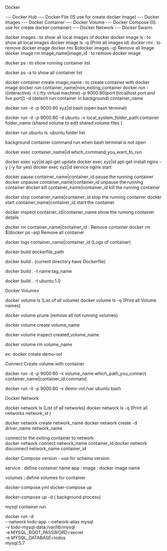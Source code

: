 
Docker 

--- Docker Hub
--- Docker File    (IS use for create docker image)
--- Docker Images
--- Docker Container 
--- Docker Volume
--- Docker Compose  (IS use for create docker container)
--- Docker Network
--- Docker Swarm 



docker images : to show all local images of docker
docker image ls : to show all local images
docker image ls -q (Print all images id)
docker rmi : to remove docker image
docker rmi $(docker images -q)  Remove all Image
docker image rm image_name|image_id  : to remove docker image

docker ps : to show running container list

docker ps -a to show all container list 

docker container create image_name : to create container with docker image 
docker run container_name|non_exiting_container 
docker run -i(interactive) -t (-tty virtual machine) -p 9000:80(port [localhost port and live port])  -d (detech run container in background)  container_name


docker run -it -p 9000:80 xyz|id bash (open bash terminal)

docker run -it -p 9000:80 -d ubuntu -v local_system_folder_path:container folder_name      (shared volume to edit shared volume files )

docker run ubuntu ls :ubuntu folder list 

background container command run when bash terminal is not open

docker exec container_name|id  which_command_you_want_to_run

docker exec xyz|id apt-get update
docker exec xyz|id apt-get install nginx -y (-y for yes)
docker exec xyz|id service nginx start


docker pause container_name|container_id   pause the running container
docker unpause container_name|container_id  unpause the running container
docker kill container_name|container_id   kill the running container


docker stop container_name|container_id   stop the running container
docker start container_name|container_id   start the container

docker inspect container_id|container_name  show the running container details 

docker rm container_name|container_id : Remove container 
docker rm $(docker ps -aq)   Remove all container

docker logs container_name|container_id   (Logs of container)

docker build dockerfile_path 

docker build . (current directory have Dockerfile)

docker build . -t name:tag_name

docker build . -t ubuntu:1.0


Docker Volumes

docker volume ls  (List of all volume)
docker volume ls -q (Print all Volume names)

docker volume prune  (remove all not running volumes)

docker volume create volume_name

docker volume inspect created_volume_name

docker volume rm volume_name 

ex: docker create demo-vol

Connect Create volume with container 

docker run -it -p 9000:80 -v volume_name:which_path_you_connect container_name|container_id command 

docker run -it -p 9000:80 -v demo-vol:/var ubuntu bash




Docker Network

docker network ls (List of all networks)
docker network ls -q (Print all networks network_id )

docker network create network_name 
docker network create -d driver_name network_name 

connect to the exiting container to network     
docker network connect network_name container_id
docker network disconnect network_name container_id

docker Compose
version - use for schema version

service : define container name 
    app : 
        image : docker image name


volumes : define volumes for container 


docker-compose.yml
docker-compose up 

docker-compose up -d ( background process)


mysql container run

docker run -d \
     --network todo-app --network-alias mysql \
     -v todo-mysql-data:/var/lib/mysql \
     -e MYSQL_ROOT_PASSWORD=secret \
     -e MYSQL_DATABASE=todos \
     mysql:5.7
    
